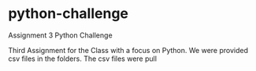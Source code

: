 # python-challenge
Assignment 3 Python Challenge

Third Assignment for the Class with a focus on Python. We were provided csv files in the folders. The csv files were pull

